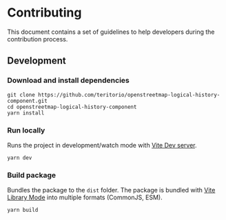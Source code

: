 # Contributing

This document contains a set of guidelines to help developers during the contribution process.

## Development

### Download and install dependencies

```shell
git clone https://github.com/teritorio/openstreetmap-logical-history-component.git
cd openstreetmap-logical-history-component
yarn install
```

### Run locally

Runs the project in development/watch mode with [Vite Dev server](https://vitejs.dev/guide/cli.html#dev-server).

```shell
yarn dev
```

### Build package

Bundles the package to the `dist` folder.
The package is bundled with [Vite Library Mode](https://vite.dev/guide/build#library-mode) into multiple formats (CommonJS, ESM).

```shell
yarn build
```
